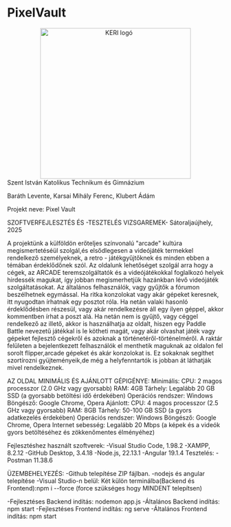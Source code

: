 # PixelVault
<div align="center">
  <img src="https://katolikuskeri.hu/Files/keri/keri_logo2.jpg" alt="KERI logó" width="350">
</div>
Szent István Katolikus Technikum és Gimnázium

Baráth Levente, Karsai Mihály Ferenc, Klubert Ádám

Projekt neve: Pixel Vault

SZOFTVERFEJLESZTÉS ÉS -TESZTELÉS VIZSGAREMEK- Sátoraljaújhely, 2025

A projektünk a külföldön erőteljes színvonalú "arcade" kultúra megismertetéséül szolgál,és elsődlegesen a videójáték termekkel rendelkező személyeknek, a retro -
játékgyűjtőknek és minden ebben a témában érdeklődőnek szól.
Az oldalunk lehetőséget szolgál arra hogy a cégek, az ARCADE teremszolgáltatók és a videójátékokkal foglalkozó helyek hirdessék magukat, így jobban megismerhetjük hazánkban lévő videójáték szolgáltatásokat.
Az általános felhasználók, vagy gyűjtők a fórumon beszélhetnek egymással. Ha ritka konzolokat vagy akár gépeket keresnek, itt nyugodtan írhatnak egy posztot róla. Ha netán valaki hasonló érdeklődésben részesül, vagy akár rendelkezésre áll egy ilyen géppel, akkor kommentben írhat a poszt alá.
Ha netán nem is gyűjtő, vagy céggel rendelkező az illető, akkor is használhatja az oldalt, hiszen egy Paddle Battle nevezetű játékkal is le kötheti magát, vagy akár olvashat játék vagy gépeket fejlesztő cégekről és azoknak a történetéről-történelméről. 
A raktár felületen a bejelentkezett felhasználók el menthetik maguknak az oldalon fel sorolt flipper,arcade gépeket és akár konzolokat is. Ez sokaknak segíthet szortírozni gyüjteményeik,de még a helyfenntartók is jobban át láthatják mivel rendelkeznek. 

AZ OLDAL MINIMÁLIS ÉS AJÁNLOTT GÉPIGÉNYE:
Minimális:
  CPU: 2 magos processzor (2.0 GHz vagy gyorsabb)
  RAM: 4GB
  Tárhely: Legalább 20 GB SSD (a gyorsabb betöltési idő érdekében)
  Operációs rendszer: Windows
  Böngésző: Google Chrome, Opera
Ajánlott:
  CPU: 4 magos processzor (2.5 GHz vagy gyorsabb)
  RAM: 8GB
  Tárhely: 50-100 GB SSD (a gyors adatkezelés érdekében)
  Operációs rendszer: Windows
  Böngésző: Google Chrome, Opera
  Internet sebesség: Legalább 20 Mbps (a képek és a videók gyors betöltéséhez és
  zökkenőmentes élményéhez)

Fejlesztéshez használt szoftverek:
    -Visual Studio Code, 1.98.2
    -XAMPP, 8.2.12
    -GitHub Desktop, 3.4.18
    -Node.js, 22.13.1
    -Angular 19.1.4
Tesztelés: 
    -Postman 11.38.6

ÜZEMBEHELYEZÉS:
-Github telepítése ZIP fájlban.
-nodejs és angular telepítése
-Visual Studio-n belül: Két külön terminálba(Backend és Frontend):npm i --force (force szükséges hogy MINDENT telepítsen)

-Fejlesztéses Backend indítás: nodemon app.js
-Általános Backend indítás: npm start
-Fejlesztéses Frontend indítás: ng serve
-Általános Frontend indítás: npm start
  
